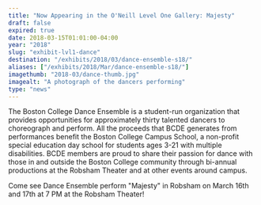 ```yaml
---
title: "Now Appearing in the O'Neill Level One Gallery: Majesty"
draft: false
expired: true
date: 2018-03-15T01:01:00-04:00
year: "2018"
slug: "exhibit-lvl1-dance"
destination: "/exhibits/2018/03/dance-ensemble-s18/"
aliases: ["/exhibits/2018/Mar/dance-ensemble-s18/"]
imagethumb: "2018-03/dance-thumb.jpg"
imagealt: "A photograph of the dancers performing"
type: "news"
---
```




The Boston College Dance Ensemble is a student-run organization that provides opportunities for approximately thirty talented dancers to choreograph and perform. All the proceeds that BCDE generates from performances benefit the Boston College Campus School, a non-profit special education day school for students ages 3-21 with multiple disabilities. BCDE members are proud to share their passion for dance with those in and outside the Boston College community through bi-annual productions at the Robsham Theater and at other events around campus.

Come see Dance Ensemble perform "Majesty" in Robsham on March 16th and 17th at 7 PM at the Robsham Theater!
